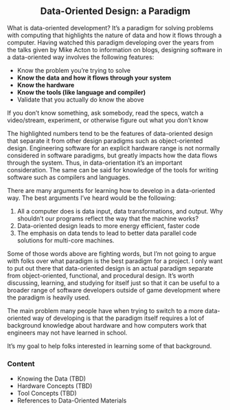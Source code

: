 ## <center>Data-Oriented Design: a Paradigm</center>

What is data-oriented development? It’s a paradigm for solving problems with computing that highlights the nature of data and how it flows through a computer. Having watched this paradigm developing over the years from the talks given by Mike Acton to information on blogs, designing software in a data-oriented way involves the following features:

- Know the problem you’re trying to solve
- **Know the data and how it flows through your system**
- **Know the hardware**
- **Know the tools (like language and compiler)**
- Validate that you actually do know the above

If you don’t know something, ask somebody, read the specs, watch a video/stream, experiment, or otherwise figure out what you don’t know

The highlighted numbers tend to be the features of data-oriented design that separate it from other design paradigms such as object-oriented design. Engineering software for an explicit hardware range is not normally considered in software paradigms, but greatly impacts how the data flows through the system. Thus, in data-orientation it’s an important consideration. The same can be said for knowledge of the tools for writing software such as compilers and languages.

There are many arguments for learning how to develop in a data-oriented way. The best arguments I’ve heard would be the following:

1. All a computer does is data input, data transformations, and output. Why shouldn’t our programs reflect the way that the machine works?
2. Data-oriented design leads to more energy efficient, faster code
3. The emphasis on data tends to lead to better data parallel code solutions for multi-core machines.

Some of those words above are fighting words, but I’m not going to argue with folks over what paradigm is the best paradigm for a project. I only want to put out there that data-oriented design is an actual paradigm separate from object-oriented, functional, and procedural design. It’s worth discussing, learning, and studying for itself just so that it can be useful to a broader range of software developers outside of game development where the paradigm is heavily used.

The main problem many people have when trying to switch to a more data-oriented way of developing is that the paradigm itself requires a lot of background knowledge about hardware and how computers work that engineers may not have learned in school. 

It’s my goal to help folks interested in learning some of that background. 

### Content

- Knowing the Data (TBD)
- Hardware Concepts (TBD)
- Tool Concepts (TBD)
- References to Data-Oriented Materials
